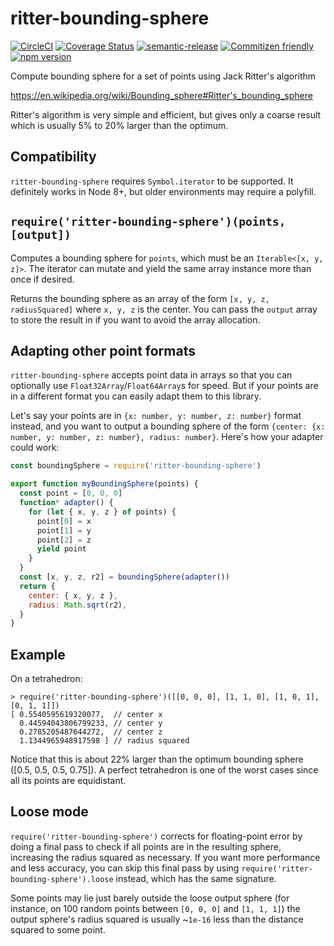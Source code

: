 # ritter-bounding-sphere

[![CircleCI](https://circleci.com/gh/jedwards1211/ritter-bounding-sphere.svg?style=svg)](https://circleci.com/gh/jedwards1211/ritter-bounding-sphere)
[![Coverage Status](https://codecov.io/gh/jedwards1211/ritter-bounding-sphere/branch/master/graph/badge.svg)](https://codecov.io/gh/jedwards1211/ritter-bounding-sphere)
[![semantic-release](https://img.shields.io/badge/%20%20%F0%9F%93%A6%F0%9F%9A%80-semantic--release-e10079.svg)](https://github.com/semantic-release/semantic-release)
[![Commitizen friendly](https://img.shields.io/badge/commitizen-friendly-brightgreen.svg)](http://commitizen.github.io/cz-cli/)
[![npm version](https://badge.fury.io/js/ritter-bounding-sphere.svg)](https://badge.fury.io/js/ritter-bounding-sphere)

Compute bounding sphere for a set of points using Jack Ritter's algorithm

https://en.wikipedia.org/wiki/Bounding_sphere#Ritter's_bounding_sphere

Ritter's algorithm is very simple and efficient, but gives only a coarse result
which is usually 5% to 20% larger than the optimum.

## Compatibility

`ritter-bounding-sphere` requires `Symbol.iterator` to be supported.
It definitely works in Node 8+, but older environments may require a polyfill.

## `require('ritter-bounding-sphere')(points, [output])`

Computes a bounding sphere for `points`, which must be an
`Iterable<[x, y, z]>`. The iterator can mutate and yield the
same array instance more than once if desired.

Returns the bounding sphere as an array of the form `[x, y, z, radiusSquared]`
where `x, y, z` is the center. You can pass the `output` array to store the
result in if you want to avoid the array allocation.

## Adapting other point formats

`ritter-bounding-sphere` accepts point data in arrays so that you can optionally
use `Float32Array`/`Float64Array`s for speed. But if your points are in a
different format you can easily adapt them to this library.

Let's say your points are in `{x: number, y: number, z: number}` format instead,
and you want to output a bounding sphere of the form
`{center: {x: number, y: number, z: number}, radius: number}`.
Here's how your adapter could work:

```js
const boundingSphere = require('ritter-bounding-sphere')

export function myBoundingSphere(points) {
  const point = [0, 0, 0]
  function* adapter() {
    for (let { x, y, z } of points) {
      point[0] = x
      point[1] = y
      point[2] = z
      yield point
    }
  }
  const [x, y, z, r2] = boundingSphere(adapter())
  return {
    center: { x, y, z },
    radius: Math.sqrt(r2),
  }
}
```

## Example

On a tetrahedron:

```
> require('ritter-bounding-sphere')([[0, 0, 0], [1, 1, 0], [1, 0, 1], [0, 1, 1]])
[ 0.5540595619320077,  // center x
  0.44594043806799233, // center y
  0.2785205487644272,  // center z
  1.1344965948917598 ] // radius squared
```

Notice that this is about 22% larger than the optimum bounding sphere
([0.5, 0.5, 0.5, 0.75]). A perfect tetrahedron is one of the worst cases
since all its points are equidistant.

## Loose mode

`require('ritter-bounding-sphere')` corrects for floating-point error by
doing a final pass to check if all points are in the resulting sphere,
increasing the radius squared as necessary.
If you want more performance and less accuracy, you can skip this final pass by
using `require('ritter-bounding-sphere').loose` instead, which has the same
signature.

Some points may lie just barely outside the loose output sphere (for instance,
on 100 random points between `[0, 0, 0]` and `[1, 1, 1]`) the output sphere's
radius squared is usually ~`1e-16` less than the distance squared to some point.
